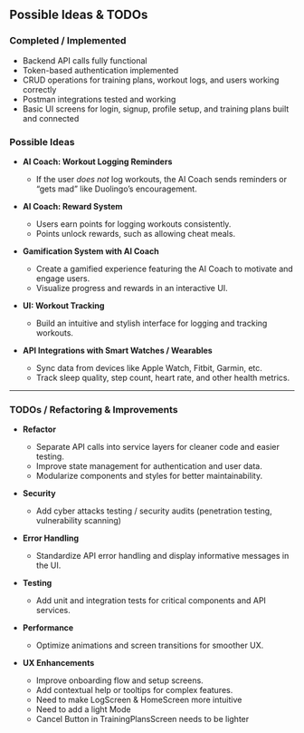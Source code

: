 ## Possible Ideas & TODOs


### Completed / Implemented

- Backend API calls fully functional  
- Token-based authentication implemented  
- CRUD operations for training plans, workout logs, and users working correctly  
- Postman integrations tested and working  
- Basic UI screens for login, signup, profile setup, and training plans built and connected

### Possible Ideas

- **AI Coach: Workout Logging Reminders**  
  - If the user *does not* log workouts, the AI Coach sends reminders or “gets mad” like Duolingo’s encouragement.

- **AI Coach: Reward System**  
  - Users earn points for logging workouts consistently.  
  - Points unlock rewards, such as allowing cheat meals.

- **Gamification System with AI Coach**  
  - Create a gamified experience featuring the AI Coach to motivate and engage users.  
  - Visualize progress and rewards in an interactive UI.

- **UI: Workout Tracking**  
  - Build an intuitive and stylish interface for logging and tracking workouts.

- **API Integrations with Smart Watches / Wearables**  
  - Sync data from devices like Apple Watch, Fitbit, Garmin, etc.  
  - Track sleep quality, step count, heart rate, and other health metrics.

---

### TODOs / Refactoring & Improvements

- **Refactor**  
  - Separate API calls into service layers for cleaner code and easier testing.  
  - Improve state management for authentication and user data.  
  - Modularize components and styles for better maintainability.

- **Security**  
  - Add cyber attacks testing / security audits (penetration testing, vulnerability scanning)

- **Error Handling**  
  - Standardize API error handling and display informative messages in the UI.

- **Testing**  
  - Add unit and integration tests for critical components and API services.

- **Performance**  
  - Optimize animations and screen transitions for smoother UX.

- **UX Enhancements**  
  - Improve onboarding flow and setup screens.  
  - Add contextual help or tooltips for complex features.
  - Need to make LogScreen & HomeScreen more intuitive
  - Need to add a light Mode
  - Cancel Button in TrainingPlansScreen needs to be lighter